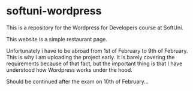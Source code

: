 # softuni-wordpress
This is a repository for the Wordpress for Developers course at SoftUni.

This website is a simple restaurant page. 

Unfortunately i have to be abroad from 1st of February to 9th of February. This is why I am uploading the project early. It is barely covering the requirements because of that fact, but the important thing is that I have understood how Wordpress works under the hood. 

Should be continued after the exam on 10th of February...
